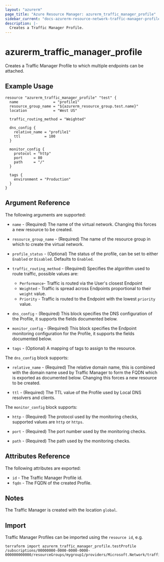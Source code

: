 ```yaml
---
layout: "azurerm"
page_title: "Azure Resource Manager: azurerm_traffic_manager_profile"
sidebar_current: "docs-azurerm-resource-network-traffic-manager-profile"
description: |-
  Creates a Traffic Manager Profile.
---
```


# azurerm\_traffic\_manager\_profile

Creates a Traffic Manager Profile to which multiple endpoints can be attached.

## Example Usage

```hcl
resource "azurerm_traffic_manager_profile" "test" {
  name                = "profile1"
  resource_group_name = "${azurerm_resource_group.test.name}"
  location            = "West US"

  traffic_routing_method = "Weighted"

  dns_config {
    relative_name = "profile1"
    ttl           = 100
  }

  monitor_config {
    protocol = "http"
    port     = 80
    path     = "/"
  }

  tags {
    environment = "Production"
  }
}
```

## Argument Reference

The following arguments are supported:

* `name` - (Required) The name of the virtual network. Changing this forces a
    new resource to be created.

* `resource_group_name` - (Required) The name of the resource group in which to
    create the virtual network.

* `profile_status` - (Optional) The status of the profile, can be set to either
    `Enabled` or `Disabled`. Defaults to `Enabled`.

* `traffic_routing_method` - (Required) Specifies the algorithm used to route
    traffic, possible values are:
    - `Performance`- Traffic is routed via the User's closest Endpoint
    - `Weighted` - Traffic is spread across Endpoints proportional to their
        `weight` value.
    - `Priority` - Traffic is routed to the Endpoint with the lowest
        `priority` value.

* `dns_config` - (Required) This block specifies the DNS configuration of the
    Profile, it supports the fields documented below.

* `monitor_config` - (Required) This block specifies the Endpoint monitoring
    configuration for the Profile, it supports the fields documented below.

* `tags` - (Optional) A mapping of tags to assign to the resource.

The `dns_config` block supports:

* `relative_name` - (Required) The relative domain name, this is combined with
    the domain name used by Traffic Manager to form the FQDN which is exported
    as documented below. Changing this forces a new resource to be created.

* `ttl` - (Required) The TTL value of the Profile used by Local DNS resolvers
    and clients.

The `monitor_config` block supports:

* `http` - (Required) The protocol used by the monitoring checks, supported
    values are `http` or `https`.

* `port` - (Required) The port number used by the monitoring checks.

* `path` - (Required) The path used by the monitoring checks.

## Attributes Reference

The following attributes are exported:

* `id` - The Traffic Manager Profile id.
* `fqdn` - The FQDN of the created Profile.

## Notes

The Traffic Manager is created with the location `global`.

## Import

Traffic Manager Profiles can be imported using the `resource id`, e.g.

```
terraform import azurerm_traffic_manager_profile.testProfile /subscriptions/00000000-0000-0000-0000-000000000000/resourceGroups/mygroup1/providers/Microsoft.Network/trafficManagerProfiles/mytrafficmanagerprofile1
```